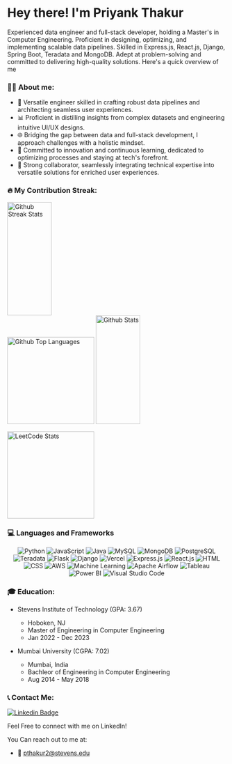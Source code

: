 # Hey there! I'm Priyank Thakur

Experienced data engineer and full-stack developer, holding a Master's in Computer Engineering. Proficient in designing, optimizing, and implementing scalable data pipelines. Skilled in Express.js, React.js, Django, Spring Boot, Teradata and MongoDB. Adept at problem-solving and committed to delivering high-quality solutions. Here's a quick overview of me

### :technologist: About me:

 - 🚀 Versatile engineer skilled in crafting robust data pipelines and architecting seamless user experiences.
 - 📊 Proficient in distilling insights from complex datasets and engineering intuitive UI/UX designs.
 - 🌐 Bridging the gap between data and full-stack development, I approach challenges with a holistic mindset.
 - 🌱 Committed to innovation and continuous learning, dedicated to optimizing processes and staying at tech's forefront.
 - 🤝 Strong collaborator, seamlessly integrating technical expertise into versatile solutions for enriched user experiences.

### :fire: My Contribution Streak:

<p align="center">
<div display="flex" justify-content= "space-between;">
    <img height="260em" width="45%" src="https://streak-stats.demolab.com?user=Priyankthakur3&theme=material-palenight" alt="Github Streak Stats"/>
</div>
<div display="flex" justify-content= "space-between;">
    <img height="200em" src="https://github-readme-stats.vercel.app/api/top-langs?username=Priyankthakur3&show_icons=true&locale=en&layout=compact&theme=material-palenight" alt="Github Top Languages"/>
    <img height="250em" width="45%" src="https://github-readme-stats.vercel.app/api?username=PriyankThakur3&show_icons=true&theme=material-palenight" alt="Github Stats" />
</div>
</p>

<div display="flex" justify-content= "space-between;">
    <img height="200em" src="https://leetcard.jacoblin.cool/pthakur2?theme=dark&font=Ubuntu" alt="LeetCode Stats"/>
</div>
</p>


### :computer: Languages and Frameworks

<p align="center">
  <img src="https://img.shields.io/badge/Python-3776AB?style=for-the-badge&logo=python&logoColor=white" alt="Python"/>
  <img src="https://img.shields.io/badge/JavaScript-F7DF1E?style=for-the-badge&logo=javascript&logoColor=black" alt="JavaScript"/>
  <img src="https://img.shields.io/badge/java-%23ED8B00.svg?style=for-the-badge&logo=openjdk&logoColor=white" alt="Java"/>
  <img src="https://img.shields.io/badge/MySQL-00000F?style=for-the-badge&logo=mysql&logoColor=white" alt="MySQL"/>
  <img src="https://img.shields.io/badge/MongoDB-4EA94B?style=for-the-badge&logo=mongodb&logoColor=white" alt="MongoDB"/>
  <img src="https://img.shields.io/badge/PostgreSQL-316192?style=for-the-badge&logo=postgresql&logoColor=white" alt="PostgreSQL"/>
  <img src="https://img.shields.io/badge/Teradata-F37440?style=for-the-badge&logo=teradata&logoColor=white" alt="Teradata" />
  <img src="https://img.shields.io/badge/Flask-000000?style=for-the-badge&logo=flask&logoColor=white" alt="Flask"/>
  <img src="https://img.shields.io/badge/Django-092E20?style=for-the-badge&logo=django&logoColor=white" alt="Django"/>
  <img src="https://img.shields.io/badge/vercel-%23000000.svg?style=for-the-badge&logo=vercel&logoColor=white" alt="Vercel" />
  <img src="https://img.shields.io/badge/express.js-%23404d59.svg?style=for-the-badge&logo=express&logoColor=%2361DAFB" alt="Express.js" />
  <img src="https://img.shields.io/badge/React-20232A?style=for-the-badge&logo=react&logoColor=61DAFB" alt="React.js" />
  <img src="https://img.shields.io/badge/HTML-E34F26?style=for-the-badge&logo=html5&logoColor=white" alt="HTML"/>
  <img src="https://img.shields.io/badge/CSS-1572B6?style=for-the-badge&logo=css3&logoColor=white" alt="CSS"/>
  <img src="https://img.shields.io/badge/AWS-232F3E?style=for-the-badge&logo=amazon-aws&logoColor=white" alt="AWS"/>
  <img src="https://img.shields.io/badge/Machine%20Learning-FF6F00?style=for-the-badge&logo=machine-learning&logoColor=white" alt="Machine Learning"/>
  <img src="https://img.shields.io/badge/Airflow-017CEE?style=for-the-badge&logo=apache-airflow&logoColor=white" alt="Apache Airflow"/>
  <img src="https://img.shields.io/badge/Tableau-E97627?style=for-the-badge&logo=tableau&logoColor=white" alt="Tableau"/>
  <img src="https://img.shields.io/badge/PowerBI-F2C811?style=for-the-badge&logo=power-bi&logoColor=white" alt="Power BI"/>
  <img src="https://img.shields.io/badge/Visual_Studio_Code-0078D4?style=for-the-badge&logo=visual%20studio%20code&logoColor=white" alt="Visual Studio Code"/> 
</p>

### :mortar_board: Education:
 - Stevens Institute of Technology (GPA: 3.67)
   - Hoboken, NJ
   - Master of Engineering in Computer Engineering
   - Jan 2022 - Dec 2023
  
 - Mumbai University (CGPA: 7.02)
   - Mumbai, India
   - Bachleor of Engineering in Computer Engineering
   - Aug 2014 - May 2018


### :telephone_receiver: Contact Me:

[![Linkedin Badge](https://img.shields.io/badge/-PriyankThakur3-blue?style=flat&logo=Linkedin&logoColor=white)](https://www.linkedin.com/in/priyankthakur3/)

Feel Free to connect with me on LinkedIn!

You Can reach out to me at:

- :e-mail: pthakur2@stevens.edu


